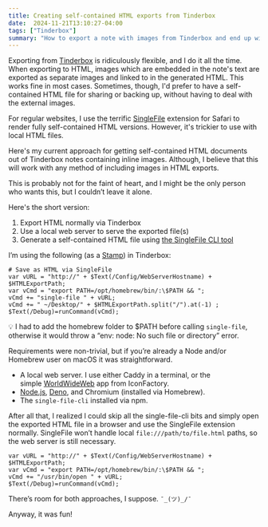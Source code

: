 ```yaml
---
title: Creating self-contained HTML exports from Tinderbox
date:  2024-11-21T13:10:27-04:00
tags: ["Tinderbox"]
summary: "How to export a note with images from Tinderbox and end up with a fully self-contained HTML archive."
---
```


Exporting from [Tinderbox](https://eastgate.com/Tinderbox) is ridiculously flexible, and I do it all the time. When exporting to HTML, images which are embedded in the note's text are exported as separate images and linked to in the generated HTML. This works fine in most cases. Sometimes, though, I'd prefer to have a self-contained HTML file for sharing or backing up, without having to deal with the external images.

For regular websites, I use the terrific [SingleFile](https://github.com/gildas-lormeau/SingleFile) extension for Safari to render fully self-contained HTML versions. However, it's trickier to use with local HTML files.

Here's my current approach for getting self-contained HTML documents out of Tinderbox notes containing inline images. Although, I believe that this will work with any method of including images in HTML exports.

This is probably not for the faint of heart, and I might be the only person who wants this, but I couldn’t leave it alone.

Here's the short version:

1.  Export HTML normally via Tinderbox
2.  Use a local web server to serve the exported file(s)
3.  Generate a self-contained HTML file using [the SingleFile CLI tool](https://github.com/gildas-lormeau/single-file-cli)

I’m using the following (as a [Stamp](https://acrobatfaq.com/atbref10/index/Automating_Tinderbox/Coding/Action_Code/Actions/Stamps.html)) in Tinderbox:

```
# Save as HTML via SingleFile
var vURL = "http://" + $Text(/Config/WebServerHostname) + $HTMLExportPath;
var vCmd = "export PATH=/opt/homebrew/bin/:\$PATH && ";
vCmd += "single-file " + vURL;
vCmd += " ~/Desktop/" + $HTMLExportPath.split("/").at(-1) ;
$Text(/Debug)=runCommand(vCmd);
```


💡 I had to add the homebrew folder to $PATH before calling `single-file`, otherwise it would throw a “env: node: No such file or directory” error.

Requirements were non-trivial, but if you’re already a Node and/or Homebrew user on macOS it was straightforward.

-   A local web server. I use either Caddy in a terminal, or the simple [WorldWideWeb](https://iconfactory.com/worldwideweb/) app from IconFactory.
-   [Node.js](https://nodejs.org/en/), [Deno](https://deno.com/), and Chromium (installed via Homebrew).
-   The `single-file-cli` installed via npm.

After all that, I realized I could skip all the single-file-cli bits and simply open the exported HTML file in a browser and use the SingleFile extension normally. SingleFile won’t handle local `file:///path/to/file.html` paths, so the web server is still necessary.

```
var vURL = "http://" + $Text(/Config/WebServerHostname) + $HTMLExportPath;
var vCmd = "export PATH=/opt/homebrew/bin/:\$PATH && ";
vCmd += "/usr/bin/open " + vURL;
$Text(/Debug)=runCommand(vCmd);
```

There’s room for both approaches, I suppose. `¯_(ツ)_/¯`

Anyway, it was fun!